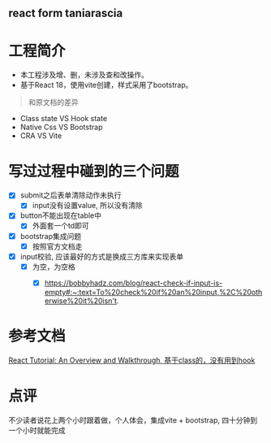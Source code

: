 react form taniarascia
----------------------

# 工程简介

- 本工程涉及增、删，未涉及查和改操作。
- 基于React 18，使用vite创建，样式采用了bootstrap。


> 和原文档的差异

+ Class state VS Hook state
+ Native Css VS Bootstrap
+ CRA VS Vite
  

# 写过过程中碰到的三个问题

- [x] submit之后表单清除动作未执行
  - [x] input没有设置value, 所以没有清除
- [x] button不能出现在table中
  - [x] 外面套一个td即可
- [x] bootstrap集成问题
  - [x] 按照官方文档走
- [x] input校验, 应该最好的方式是换成三方库来实现表单
  - [x] 为空，为空格
    - [x] https://bobbyhadz.com/blog/react-check-if-input-is-empty#:~:text=To%20check%20if%20an%20input,%2C%20otherwise%20it%20isn't.




# 参考文档

[React Tutorial: An Overview and Walkthrough, 基于class的，没有用到hook](https://www.taniarascia.com/getting-started-with-react/)






# 点评

不少读者说花上两个小时跟着做，个人体会，集成vite + bootstrap, 四十分钟到一个小时就能完成